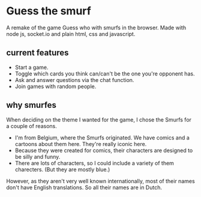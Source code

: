 # Guess the smurf
A remake of the game Guess who with smurfs in the browser. Made with node js, socket.io and plain html, css and javascript.

## current features
- Start a game.
- Toggle which cards you think can/can't be the one you're opponent has.
- Ask and answer questions via the chat function.
- Join games with random people.

## why smurfes
When deciding on the theme I wanted for the game, I chose the Smurfs for a couple of reasons.

- I'm from Belgium, where the Smurfs originated. We have comics and a cartoons about them here. They're really iconic here.
- Because they were created for comics, their characters are designed to be silly and funny.
- There are lots of characters, so I could include a variety of them charecters. (But they are mostly blue.)

However, as they aren't very well known internationally, most of their names don't have English translations. So all their names are in Dutch.
